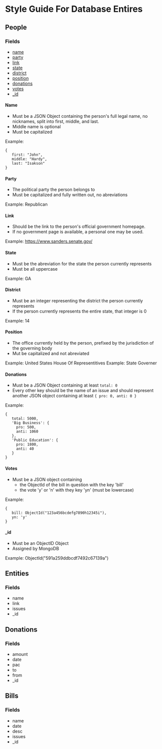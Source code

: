 # Style Guide For Database Entires

## People
### Fields
- [name](#name)
- [party](#party)
- [link](#link)
- [state](#state)
- [district](#district)
- [position](#position)
- [donations](#donations)
- [votes](#votes)
- [\_id](#_id)

#### Name
- Must be a JSON Object containing the person's full legal name, no nicknames, split into first, middle, and last.
- Middle name is optional
- Must be capitalized

Example: 

    {
       first: "John",
       middle: "Hardy",
       last: "Isakson"
    }

#### Party
- The political party the person belongs to
- Must be capitalized and fully written out, no abreviations

Example: Republican

#### Link
- Should be the link to the person's official government homepage.
- If no government page is available, a personal one may be used.

Example: https://www.sanders.senate.gov/

#### State
- Must be the abreviation for the state the person currently represents
- Must be all uppercase

Example: GA

#### District
- Must be an integer representing the district the person currently represents
- If the person currently represents the entire state, that integer is 0

Example: 14

#### Position
- The office currently held by the person, prefixed by the jurisdiction of the governing body
- Mut be capitalized and not abreviated

Example: United States House Of Representitives
Example: State Governer

#### Donations
- Must be a JSON Object containing at least `total: 0`
- Every other key should be the name of an issue and should represent another JSON object containing at least `{ pro: 0, anti: 0 }`

Example: 

    {
       total: 5000,
       'Big Business': {
         pro: 500,
         anti: 1060
       },
       'Public Education': {
         pro: 1800,
         anti: 40
       }
    }

#### Votes
- Must be a JSON object containing
    - the ObjectId of the bill in question with the key 'bill'
    - the vote 'y' or 'n' with they key 'yn' (must be lowercase)

Example:

    {
       bill: ObjectId("123a456bcdefg7890h12345i"),
       yn: 'y'
    }

#### \_id
- Must be an ObjectID Object
- Assigned by MongoDB

Example: ObjectId("591a259ddbcdf7492c67139a")

## Entities
### Fields
- name
- link
- issues
- \_id

## Donations
### Fields
- amount
- date
- pac
- to
- from
- \_id

## Bills
### Fields
- name
- date
- desc
- issues
- \_id
